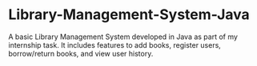 # Library-Management-System-Java
A basic Library Management System developed in Java as part of my internship task. It includes features to add books, register users, borrow/return books, and view user history.
